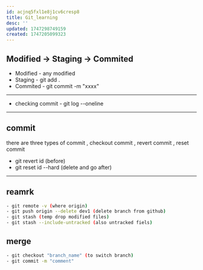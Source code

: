 ```yaml
---
id: acjnq5fxl1e8j1cv6cresp8
title: Git_learning
desc: ''
updated: 1747298749159
created: 1747205099323
---
```


## Modified -> Staging -> Commited

- Modified - any modified
- Staging - git add .
- Commited - git commit -m "xxxx"

--------------------------------------

- checking commit - git log --oneline


--------------------------------------

## commit

there are three types of commit , checkout commit , 
revert commit , reset commit

- git revert id (before)
- git reset id --hard (delete and go after)

-----------------

## reamrk
```bash
- git remote -v (where origin)
- git push origin --delete dev1 (delete branch from github)
- git stash (temp drop modified files)
- git stash --include-untracked (also untracked fiels)
```

## merge

```bash
- git checkout "branch_name" (to switch branch)
- git commit -m "comment" 

```
